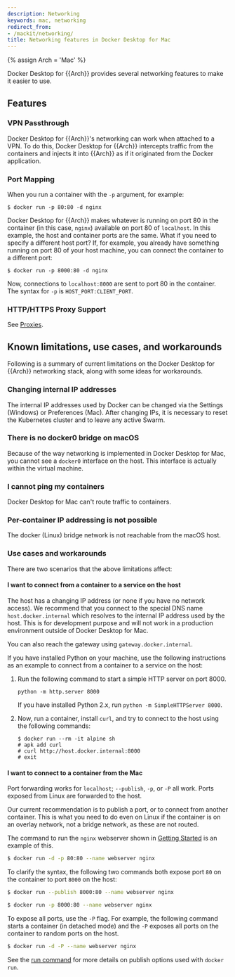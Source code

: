 ```yaml
---
description: Networking
keywords: mac, networking
redirect_from:
- /mackit/networking/
title: Networking features in Docker Desktop for Mac
---
```

{% assign Arch = 'Mac' %}

Docker Desktop for {{Arch}} provides several networking features to make it
easier to use.

## Features

### VPN Passthrough

Docker Desktop for {{Arch}}'s networking can work when attached to a VPN. To do this,
Docker Desktop for {{Arch}} intercepts traffic from the containers and injects it into
{{Arch}} as if it originated from the Docker application.

### Port Mapping

When you run a container with the `-p` argument, for example:

```
$ docker run -p 80:80 -d nginx
```

Docker Desktop for {{Arch}} makes whatever is running on port 80 in the container (in
this case, `nginx`) available on port 80 of `localhost`. In this example, the
host and container ports are the same. What if you need to specify a different
host port? If, for example, you already have something running on port 80 of
your host machine, you can connect the container to a different port:

```
$ docker run -p 8000:80 -d nginx
```

Now, connections to `localhost:8000` are sent to port 80 in the container. The
syntax for `-p` is `HOST_PORT:CLIENT_PORT`.

### HTTP/HTTPS Proxy Support

See [Proxies](index.md#proxies).

## Known limitations, use cases, and workarounds

Following is a summary of current limitations on the Docker Desktop for {{Arch}}
networking stack, along with some ideas for workarounds.

### Changing internal IP addresses

The internal IP addresses used by Docker can be changed via the Settings (Windows)
or Preferences (Mac). After changing IPs, it is necessary to reset the Kubernetes
cluster and to leave any active Swarm.

### There is no docker0 bridge on macOS

Because of the way networking is implemented in Docker Desktop for Mac, you cannot see a
`docker0` interface on the host. This interface is actually within the virtual
machine.

### I cannot ping my containers

Docker Desktop for Mac can't route traffic to containers.

### Per-container IP addressing is not possible

The docker (Linux) bridge network is not reachable from the macOS host.

### Use cases and workarounds

There are two scenarios that the above limitations affect:

#### I want to connect from a container to a service on the host

The host has a changing IP address (or none if you have no network access). We recommend that you connect to the special DNS name
`host.docker.internal` which resolves to the internal IP address used by the
host. This is for development purpose and will not work in a production environment outside of Docker Desktop for Mac.

You can also reach the gateway using `gateway.docker.internal`.

If you have installed Python on your machine, use the following instructions as an example to connect from a container to a service on the host:

1. Run the following command to start a simple HTTP server on port 8000.

    `python -m http.server 8000`

    If you have installed Python 2.x, run `python -m SimpleHTTPServer 8000`.

2. Now, run a container, install `curl`, and try to connect to the host using the following commands:

    ```console
    $ docker run --rm -it alpine sh
    # apk add curl
    # curl http://host.docker.internal:8000
    # exit
    ```

#### I want to connect to a container from the Mac

Port forwarding works for `localhost`; `--publish`, `-p`, or `-P` all work.
Ports exposed from Linux are forwarded to the host.

Our current recommendation is to publish a port, or to connect from another
container. This is what you need to do even on Linux if the container is on an
overlay network, not a bridge network, as these are not routed.

The command to run the `nginx` webserver shown in [Getting Started](index.md#explore-the-application)
is an example of this.

```bash
$ docker run -d -p 80:80 --name webserver nginx
```

To clarify the syntax, the following two commands both expose port `80` on the
container to port `8000` on the host:

```bash
$ docker run --publish 8000:80 --name webserver nginx

$ docker run -p 8000:80 --name webserver nginx
```

To expose all ports, use the `-P` flag. For example, the following command
starts a container (in detached mode) and the `-P` exposes all ports on the
container to random ports on the host.

```bash
$ docker run -d -P --name webserver nginx
```

See the [run command](../engine/reference/commandline/run.md) for more details on
publish options used with `docker run`.

